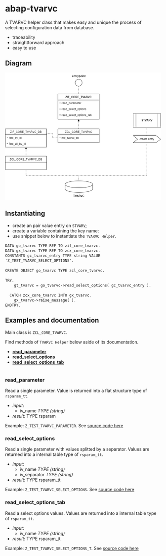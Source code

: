 # abap-tvarvc
A TVARVC helper class that makes easy and unique the process of selecting configuration data from database.

- traceability
- straightforward approach
- easy to use

## Diagram

<p align="center">
<img src=".images/img-01.png">
</p>

## Instantiating

- create an pair value entry on `STVARV`;
- create a variable containing the key name;
- use snippet below to instantiate the `TVARVC Helper`.

```abap
DATA go_tvarvc TYPE REF TO zif_core_tvarvc.
DATA gx_tvarvc TYPE REF TO zcx_core_tvarvc.
CONSTANTS gc_tvarvc_entry TYPE string VALUE 'Z_TEST_TVARVC_SELECT_OPTIONS'.

CREATE OBJECT go_tvarvc TYPE zcl_core_tvarvc.

TRY.
    gt_tvarvc = go_tvarvc->read_select_options( gc_tvarvc_entry ).

  CATCH zcx_core_tvarvc INTO gx_tvarvc.
    gx_tvarvc->raise_message( ).
ENDTRY.
```

## Examples and documentation

Main class is `ZCL_CORE_TVARVC`.

Find methods of `TVARVC Helper` below aside of its documentation. 

- [**read_parameter**](#read-parameter)
- [**read_select_options**](#read_select_options)
- [**read_select_options_tab**](#read_select_options_tab)

#

### read_parameter

Read a single parameter. Value is returned into a flat structure type of `rsparam_tt`.

- _input_: 
  - iv_name _TYPE (string)_
- _result_: TYPE rsparam

Example: `Z_TEST_TVARVC_PARAMETER`. See [source code here](src/z_test_tvarvc_parameter.prog.abap)

### read_select_options

Read a single parameter with values splitted by a separator. Values are returned into a internal table type of `rsparam_tt`.  

- _input_: 
  - iv_name _TYPE (string)_
  - iv_separator _TYPE (string)_
- _result_: TYPE rsparam_tt

Example: `Z_TEST_TVARVC_SELECT_OPTIONS`. See [source code here](src/z_test_tvarvc_select_options.prog.abap)

### read_select_options_tab

Read a select options values. Values are returned into a internal table type of `rsparam_tt`.

- _input_: 
  - iv_name _TYPE (string)_
- _result_: TYPE rsparam_tt

Example: `Z_TEST_TVARVC_SELECT_OPTIONS_T`. See [source code here](src/z_test_tvarvc_select_options_t.prog.abap)